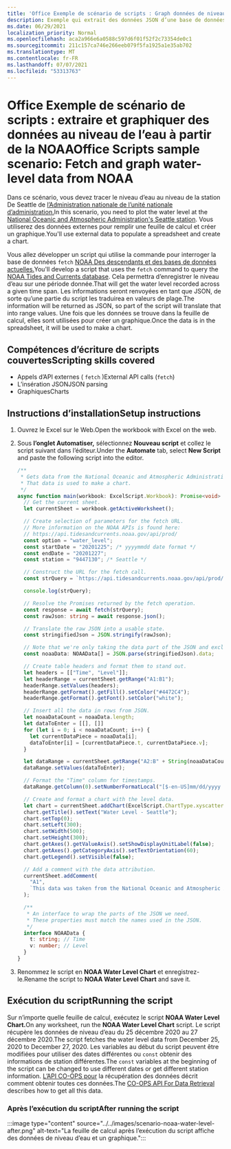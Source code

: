 ```yaml
---
title: 'Office Exemple de scénario de scripts : Graph données de niveau d’eau à partir de la NOAA'
description: Exemple qui extrait des données JSON d’une base de données NOAA et les utilise pour créer un graphique.
ms.date: 06/29/2021
localization_priority: Normal
ms.openlocfilehash: aca2a966e6a0588c597d6f01f52f2c73354de0c1
ms.sourcegitcommit: 211c157ca746e266eeb079f5fa1925a1e35ab702
ms.translationtype: MT
ms.contentlocale: fr-FR
ms.lasthandoff: 07/07/2021
ms.locfileid: "53313763"
---
```

# <a name="office-scripts-sample-scenario-fetch-and-graph-water-level-data-from-noaa"></a><span data-ttu-id="fe9d8-103">Office Exemple de scénario de scripts : extraire et graphiquer des données au niveau de l’eau à partir de la NOAA</span><span class="sxs-lookup"><span data-stu-id="fe9d8-103">Office Scripts sample scenario: Fetch and graph water-level data from NOAA</span></span>

<span data-ttu-id="fe9d8-104">Dans ce scénario, vous devez tracer le niveau d’eau au niveau de la station De Seattle de [l’Administration nationale de l’unité nationale d’administration.](https://tidesandcurrents.noaa.gov/stationhome.html?id=9447130)</span><span class="sxs-lookup"><span data-stu-id="fe9d8-104">In this scenario, you need to plot the water level at the [National Oceanic and Atmospheric Administration's Seattle station](https://tidesandcurrents.noaa.gov/stationhome.html?id=9447130).</span></span> <span data-ttu-id="fe9d8-105">Vous utiliserez des données externes pour remplir une feuille de calcul et créer un graphique.</span><span class="sxs-lookup"><span data-stu-id="fe9d8-105">You'll use external data to populate a spreadsheet and create a chart.</span></span>

<span data-ttu-id="fe9d8-106">Vous allez développer un script qui utilise la commande pour interroger la base de données `fetch` [NOAA Des descendants et des bases de données actuelles.](https://tidesandcurrents.noaa.gov/)</span><span class="sxs-lookup"><span data-stu-id="fe9d8-106">You'll develop a script that uses the `fetch` command to query the [NOAA Tides and Currents database](https://tidesandcurrents.noaa.gov/).</span></span> <span data-ttu-id="fe9d8-107">Cela permettra d’enregistrer le niveau d’eau sur une période donnée.</span><span class="sxs-lookup"><span data-stu-id="fe9d8-107">That will get the water level recorded across a given time span.</span></span> <span data-ttu-id="fe9d8-108">Les informations seront renvoyées en tant que JSON, de sorte qu’une partie du script les traduirea en valeurs de plage.</span><span class="sxs-lookup"><span data-stu-id="fe9d8-108">The information will be returned as JSON, so part of the script will translate that into range values.</span></span> <span data-ttu-id="fe9d8-109">Une fois que les données se trouve dans la feuille de calcul, elles sont utilisées pour créer un graphique.</span><span class="sxs-lookup"><span data-stu-id="fe9d8-109">Once the data is in the spreadsheet, it will be used to make a chart.</span></span>

## <a name="scripting-skills-covered"></a><span data-ttu-id="fe9d8-110">Compétences d’écriture de scripts couvertes</span><span class="sxs-lookup"><span data-stu-id="fe9d8-110">Scripting skills covered</span></span>

- <span data-ttu-id="fe9d8-111">Appels d’API externes ( `fetch` )</span><span class="sxs-lookup"><span data-stu-id="fe9d8-111">External API calls (`fetch`)</span></span>
- <span data-ttu-id="fe9d8-112">L’insération JSON</span><span class="sxs-lookup"><span data-stu-id="fe9d8-112">JSON parsing</span></span>
- <span data-ttu-id="fe9d8-113">Graphiques</span><span class="sxs-lookup"><span data-stu-id="fe9d8-113">Charts</span></span>

## <a name="setup-instructions"></a><span data-ttu-id="fe9d8-114">Instructions d’installation</span><span class="sxs-lookup"><span data-stu-id="fe9d8-114">Setup instructions</span></span>

1. <span data-ttu-id="fe9d8-115">Ouvrez le Excel sur le Web.</span><span class="sxs-lookup"><span data-stu-id="fe9d8-115">Open the workbook with Excel on the web.</span></span>

1. <span data-ttu-id="fe9d8-116">Sous **l’onglet Automatiser,** sélectionnez **Nouveau script** et collez le script suivant dans l’éditeur.</span><span class="sxs-lookup"><span data-stu-id="fe9d8-116">Under the **Automate** tab, select **New Script** and paste the following script into the editor.</span></span>

    ```TypeScript
    /**
     * Gets data from the National Oceanic and Atmospheric Administration's Tides and Currents database. 
     * That data is used to make a chart.
     */
    async function main(workbook: ExcelScript.Workbook): Promise<void> {
      // Get the current sheet.
      let currentSheet = workbook.getActiveWorksheet();
    
      // Create selection of parameters for the fetch URL.
      // More information on the NOAA APIs is found here: 
      // https://api.tidesandcurrents.noaa.gov/api/prod/
      const option = "water_level";
      const startDate = "20201225"; /* yyyymmdd date format */
      const endDate = "20201227";
      const station = "9447130"; /* Seattle */
    
      // Construct the URL for the fetch call.
      const strQuery = `https://api.tidesandcurrents.noaa.gov/api/prod/datagetter?product=${option}&begin_date=${startDate}&end_date=${endDate}&datum=MLLW&station=${station}&units=english&time_zone=gmt&application=NOS.COOPS.TAC.WL&format=json`;
    
      console.log(strQuery);
    
      // Resolve the Promises returned by the fetch operation.
      const response = await fetch(strQuery);
      const rawJson: string = await response.json();
    
      // Translate the raw JSON into a usable state.
      const stringifiedJson = JSON.stringify(rawJson);
    
      // Note that we're only taking the data part of the JSON and excluding the metadata.
      const noaaData: NOAAData[] = JSON.parse(stringifiedJson).data;
    
      // Create table headers and format them to stand out.
      let headers = [["Time", "Level"]];
      let headerRange = currentSheet.getRange("A1:B1");
      headerRange.setValues(headers);
      headerRange.getFormat().getFill().setColor("#4472C4");
      headerRange.getFormat().getFont().setColor("white");
    
      // Insert all the data in rows from JSON.
      let noaaDataCount = noaaData.length;
      let dataToEnter = [[], []]
      for (let i = 0; i < noaaDataCount; i++) {
        let currentDataPiece = noaaData[i];
        dataToEnter[i] = [currentDataPiece.t, currentDataPiece.v];
      }
    
      let dataRange = currentSheet.getRange("A2:B" + String(noaaDataCount + 1)); /* +1 to account for the title row */
      dataRange.setValues(dataToEnter);
    
      // Format the "Time" column for timestamps.
      dataRange.getColumn(0).setNumberFormatLocal("[$-en-US]mm/dd/yyyy hh:mm AM/PM;@");
    
      // Create and format a chart with the level data.
      let chart = currentSheet.addChart(ExcelScript.ChartType.xyscatterSmooth, dataRange);
      chart.getTitle().setText("Water Level - Seattle");
      chart.setTop(0);
      chart.setLeft(300);
      chart.setWidth(500);
      chart.setHeight(300);
      chart.getAxes().getValueAxis().setShowDisplayUnitLabel(false);
      chart.getAxes().getCategoryAxis().setTextOrientation(60);
      chart.getLegend().setVisible(false);
    
      // Add a comment with the data attribution.
      currentSheet.addComment(
        "A1",
        `This data was taken from the National Oceanic and Atmospheric Administration's Tides and Currents database on ${new Date(Date.now())}.`
      );
    
      /**
       * An interface to wrap the parts of the JSON we need.
       * These properties must match the names used in the JSON.
       */ 
      interface NOAAData {
        t: string; // Time
        v: number; // Level
      }
    }
    ```

1. <span data-ttu-id="fe9d8-117">Renommez le script en **NOAA Water Level Chart** et enregistrez-le.</span><span class="sxs-lookup"><span data-stu-id="fe9d8-117">Rename the script to **NOAA Water Level Chart** and save it.</span></span>

## <a name="running-the-script"></a><span data-ttu-id="fe9d8-118">Exécution du script</span><span class="sxs-lookup"><span data-stu-id="fe9d8-118">Running the script</span></span>

<span data-ttu-id="fe9d8-119">Sur n’importe quelle feuille de calcul, exécutez le script **NOAA Water Level Chart.**</span><span class="sxs-lookup"><span data-stu-id="fe9d8-119">On any worksheet, run the **NOAA Water Level Chart** script.</span></span> <span data-ttu-id="fe9d8-120">Le script récupère les données de niveau d’eau du 25 décembre 2020 au 27 décembre 2020.</span><span class="sxs-lookup"><span data-stu-id="fe9d8-120">The script fetches the water level data from December 25, 2020 to December 27, 2020.</span></span> <span data-ttu-id="fe9d8-121">Les variables au début du script peuvent être modifiées pour utiliser des dates différentes ou `const` obtenir des informations de station différentes.</span><span class="sxs-lookup"><span data-stu-id="fe9d8-121">The `const` variables at the beginning of the script can be changed to use different dates or get different station information.</span></span> <span data-ttu-id="fe9d8-122">[L’API CO-OPS pour](https://api.tidesandcurrents.noaa.gov/api/prod/) la récupération des données décrit comment obtenir toutes ces données.</span><span class="sxs-lookup"><span data-stu-id="fe9d8-122">The [CO-OPS API For Data Retrieval](https://api.tidesandcurrents.noaa.gov/api/prod/) describes how to get all this data.</span></span>

### <a name="after-running-the-script"></a><span data-ttu-id="fe9d8-123">Après l’exécution du script</span><span class="sxs-lookup"><span data-stu-id="fe9d8-123">After running the script</span></span>

:::image type="content" source="../../images/scenario-noaa-water-level-after.png" alt-text="La feuille de calcul après l’exécution du script affiche des données de niveau d’eau et un graphique.":::
